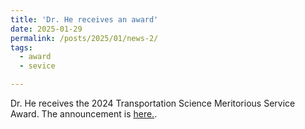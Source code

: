 ```yaml
---
title: 'Dr. He receives an award'
date: 2025-01-29
permalink: /posts/2025/01/news-2/
tags:
  - award
  - sevice

---
```


Dr. He receives the 2024 Transportation Science Meritorious Service Award. The announcement is <a href="https://pubsonline.informs.org/doi/10.1287/trsc.2023.servawards.v59.n1">here.</a>.